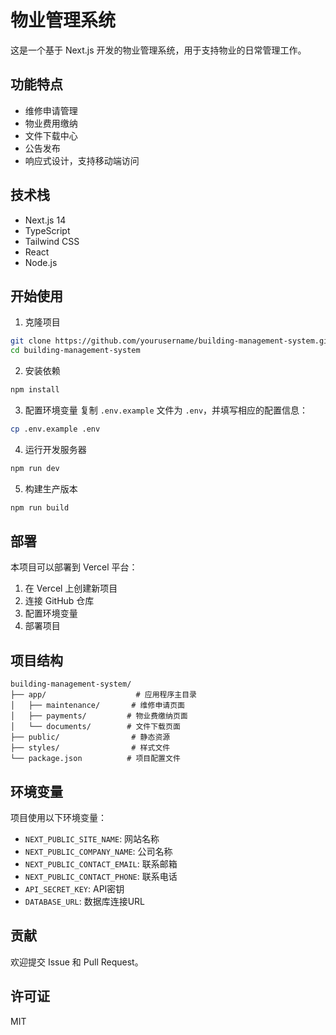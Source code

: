 # 物业管理系统

这是一个基于 Next.js 开发的物业管理系统，用于支持物业的日常管理工作。

## 功能特点

- 维修申请管理
- 物业费用缴纳
- 文件下载中心
- 公告发布
- 响应式设计，支持移动端访问

## 技术栈

- Next.js 14
- TypeScript
- Tailwind CSS
- React
- Node.js

## 开始使用

1. 克隆项目
```bash
git clone https://github.com/yourusername/building-management-system.git
cd building-management-system
```

2. 安装依赖
```bash
npm install
```

3. 配置环境变量
复制 `.env.example` 文件为 `.env`，并填写相应的配置信息：
```bash
cp .env.example .env
```

4. 运行开发服务器
```bash
npm run dev
```

5. 构建生产版本
```bash
npm run build
```

## 部署

本项目可以部署到 Vercel 平台：

1. 在 Vercel 上创建新项目
2. 连接 GitHub 仓库
3. 配置环境变量
4. 部署项目

## 项目结构

```
building-management-system/
├── app/                    # 应用程序主目录
│   ├── maintenance/       # 维修申请页面
│   ├── payments/         # 物业费缴纳页面
│   └── documents/        # 文件下载页面
├── public/                # 静态资源
├── styles/                # 样式文件
└── package.json          # 项目配置文件
```

## 环境变量

项目使用以下环境变量：

- `NEXT_PUBLIC_SITE_NAME`: 网站名称
- `NEXT_PUBLIC_COMPANY_NAME`: 公司名称
- `NEXT_PUBLIC_CONTACT_EMAIL`: 联系邮箱
- `NEXT_PUBLIC_CONTACT_PHONE`: 联系电话
- `API_SECRET_KEY`: API密钥
- `DATABASE_URL`: 数据库连接URL

## 贡献

欢迎提交 Issue 和 Pull Request。

## 许可证

MIT
